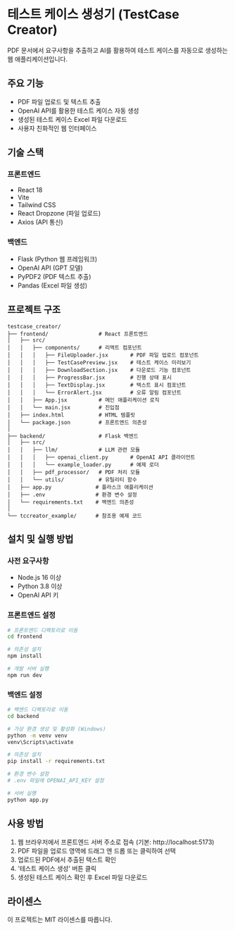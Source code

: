 # 테스트 케이스 생성기 (TestCase Creator)

PDF 문서에서 요구사항을 추출하고 AI를 활용하여 테스트 케이스를 자동으로 생성하는 웹 애플리케이션입니다.

## 주요 기능

- PDF 파일 업로드 및 텍스트 추출
- OpenAI API를 활용한 테스트 케이스 자동 생성
- 생성된 테스트 케이스 Excel 파일 다운로드
- 사용자 친화적인 웹 인터페이스

## 기술 스택

### 프론트엔드
- React 18
- Vite
- Tailwind CSS
- React Dropzone (파일 업로드)
- Axios (API 통신)

### 백엔드
- Flask (Python 웹 프레임워크)
- OpenAI API (GPT 모델)
- PyPDF2 (PDF 텍스트 추출)
- Pandas (Excel 파일 생성)

## 프로젝트 구조

```
testcase_creator/
├── frontend/                # React 프론트엔드
│   ├── src/
│   │   ├── components/      # 리액트 컴포넌트
│   │   │   ├── FileUploader.jsx       # PDF 파일 업로드 컴포넌트
│   │   │   ├── TestCasePreview.jsx    # 테스트 케이스 미리보기
│   │   │   ├── DownloadSection.jsx    # 다운로드 기능 컴포넌트
│   │   │   ├── ProgressBar.jsx        # 진행 상태 표시
│   │   │   ├── TextDisplay.jsx        # 텍스트 표시 컴포넌트
│   │   │   └── ErrorAlert.jsx         # 오류 알림 컴포넌트
│   │   ├── App.jsx          # 메인 애플리케이션 로직
│   │   └── main.jsx         # 진입점
│   ├── index.html           # HTML 템플릿
│   └── package.json         # 프론트엔드 의존성
│
├── backend/                 # Flask 백엔드
│   ├── src/
│   │   ├── llm/             # LLM 관련 모듈
│   │   │   ├── openai_client.py       # OpenAI API 클라이언트
│   │   │   └── example_loader.py      # 예제 로더
│   │   ├── pdf_processor/   # PDF 처리 모듈
│   │   └── utils/           # 유틸리티 함수
│   ├── app.py              # 플라스크 애플리케이션
│   ├── .env                # 환경 변수 설정
│   └── requirements.txt    # 백엔드 의존성
│
└── tccreator_example/      # 참조용 예제 코드
```

## 설치 및 실행 방법

### 사전 요구사항
- Node.js 16 이상
- Python 3.8 이상
- OpenAI API 키

### 프론트엔드 설정
```bash
# 프론트엔드 디렉토리로 이동
cd frontend

# 의존성 설치
npm install

# 개발 서버 실행
npm run dev
```

### 백엔드 설정
```bash
# 백엔드 디렉토리로 이동
cd backend

# 가상 환경 생성 및 활성화 (Windows)
python -m venv venv
venv\Scripts\activate

# 의존성 설치
pip install -r requirements.txt

# 환경 변수 설정
# .env 파일에 OPENAI_API_KEY 설정

# 서버 실행
python app.py
```

## 사용 방법
1. 웹 브라우저에서 프론트엔드 서버 주소로 접속 (기본: http://localhost:5173)
2. PDF 파일을 업로드 영역에 드래그 앤 드롭 또는 클릭하여 선택
3. 업로드된 PDF에서 추출된 텍스트 확인
4. '테스트 케이스 생성' 버튼 클릭
5. 생성된 테스트 케이스 확인 후 Excel 파일 다운로드

## 라이센스
이 프로젝트는 MIT 라이센스를 따릅니다. 
